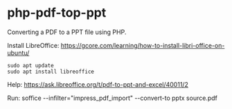 # php-pdf-top-ppt
Converting a PDF to a PPT file using PHP. 

Install LibreOffice:
https://gcore.com/learning/how-to-install-libri-office-on-ubuntu/

```
sudo apt update
sudo apt install libreoffice
```

Help:
https://ask.libreoffice.org/t/pdf-to-ppt-and-excel/40011/2

Run:
soffice --infilter="impress_pdf_import" --convert-to pptx source.pdf
